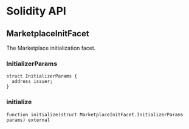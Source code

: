 # Solidity API

## MarketplaceInitFacet

The Marketplace initialization facet.

### InitializerParams

```solidity
struct InitializerParams {
  address issuer;
}
```

### initialize

```solidity
function initialize(struct MarketplaceInitFacet.InitializerParams params) external
```

